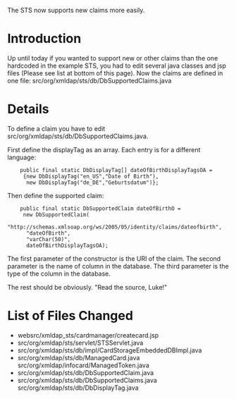 The STS now supports new claims more easily.

# Introduction #

Up until today if you wanted to support new or other claims than the one hardcoded in the example STS, you had to edit several java classes and jsp files (Please see list at bottom of this page).
Now the claims are defined in one file: src/org/xmldap/sts/db/DbSupportedClaims.java


# Details #

To define a claim you have to edit src/org/xmldap/sts/db/DbSupportedClaims.java.

First define the displayTag as an array. Each entry is for a different language:
```
    public final static DbDisplayTag[] dateOfBirthDisplayTagsOA = 
     {new DbDisplayTag("en_US","Date of Birth"), 
      new DbDisplayTag("de_DE","Geburtsdatum")};
```

Then define the supported claim:
```
    public final static DbSupportedClaim dateOfBirthO = 
     new DbSupportedClaim(
      "http://schemas.xmlsoap.org/ws/2005/05/identity/claims/dateofbirth", 
      "dateOfBirth",
      "varChar(50)", 
      dateOfBirthDisplayTagsOA);
```
The first parameter of the constructor is the URI of the claim.
The second parameter is the name of column in the database.
The third parameter is the type of the column in the database.

The rest should be obviously. "Read the source, Luke!"

# List of Files Changed #

  * websrc/xmldap\_sts/cardmanager/createcard.jsp
  * src/org/xmldap/sts/servlet/STSServlet.java
  * src/org/xmldap/sts/db/impl/CardStorageEmbeddedDBImpl.java
  * src/org/xmldap/sts/db/ManagedCard.java src/org/xmldap/infocard/ManagedToken.java
  * src/org/xmldap/sts/db/DbSupportedClaim.java
  * src/org/xmldap/sts/db/DbSupportedClaims.java  src/org/xmldap/sts/db/DbDisplayTag.java






